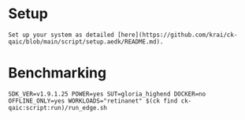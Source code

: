 # Setup
    Set up your system as detailed [here](https://github.com/krai/ck-qaic/blob/main/script/setup.aedk/README.md).

# Benchmarking
```
SDK_VER=v1.9.1.25 POWER=yes SUT=gloria_highend DOCKER=no OFFLINE_ONLY=yes WORKLOADS="retinanet" $(ck find ck-qaic:script:run)/run_edge.sh
```
